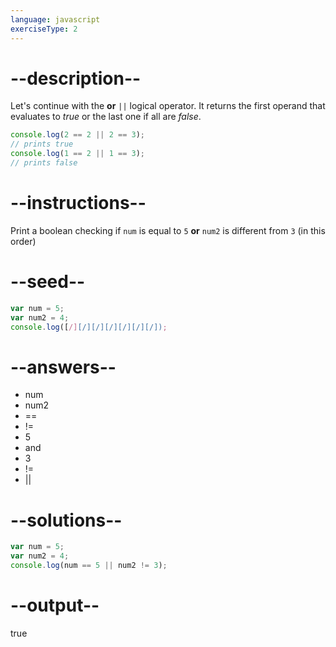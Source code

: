 ```yaml
---
language: javascript
exerciseType: 2
---
```


# --description--

Let's continue with the **or** `||` logical operator.
It returns the first operand that evaluates to *true* or the last one if all are *false*.
```javascript
console.log(2 == 2 || 2 == 3);
// prints true
console.log(1 == 2 || 1 == 3);
// prints false
```

# --instructions--

Print a boolean checking if `num` is equal to `5` **or** `num2` is different from `3` (in this order)

# --seed--

```javascript
var num = 5;
var num2 = 4;
console.log([/][/][/][/][/][/][/]);
```

# --answers--

- num 
- num2 
- == 
- != 
- 5
-  and 
- 3
- != 
-  || 

# --solutions--

```javascript
var num = 5;
var num2 = 4;
console.log(num == 5 || num2 != 3);
```

# --output--

true
